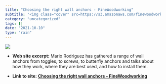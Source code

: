 ```yaml
---
title: "Choosing the right wall anchors - FineWoodworking"
subtitle: '<img class="cover" src=https://s3.amazonaws.com/finewoodworking.s3.tauntoncloud.com/app/uploads/2021...'
category: "uncategorized"
tags: []
date: "2021-10-10"
type: "rain"
---
```

<img class="cover" src=https://s3.amazonaws.com/finewoodworking.s3.tauntoncloud.com/app/uploads/2021/07/15213306/main-W291RDIMG_8214-thumb-16x9.jpg>



* **Web site excerpt:** Mario Rodriguez has gathered a range of wall anchors from toggles, to screws, to butterfly anchors and talks about how they work, where they are best used, and how to install them.

* **Link to site:** **[Choosing the right wall anchors - FineWoodworking](https://www.finewoodworking.com/2021/07/19/choosing-the-right-wall-anchors?utm_campaign=Recomendo&utm_medium=email&utm_source=Revue%20newsletter)**